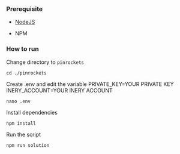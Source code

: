 ### Prerequisite

- [NodeJS](https://nodejs.org/en/)

- NPM



### How to run

Change directory to ```pinrockets```

```shell
cd ./pinrockets
```

Create .env and edit the variable
PRIVATE_KEY=YOUR PRIVATE KEY
INERY_ACCOUNT=YOUR INERY ACCOUNT

```shell
nano .env
```

Install dependencies

```shell
npm install
```

Run the script

```
npm run solution
```

